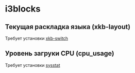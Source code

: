 # i3blocks

## Текущая раскладка языка (xkb-layout)

Требует установки [xkb-switch](https://aur.archlinux.org/packages/xkb-switch/)

## Уровень загруки CPU (cpu_usage)

Требует установки [sysstat](https://archlinux.org/packages/community/x86_64/sysstat/)
